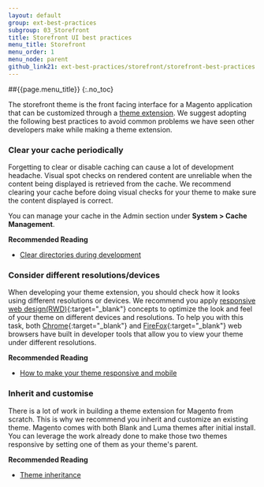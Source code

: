```yaml
---
layout: default
group: ext-best-practices
subgroup: 03_Storefront
title: Storefront UI best practices
menu_title: Storefront
menu_order: 1
menu_node: parent
github_link21: ext-best-practices/storefront/storefront-best-practices.md
---
```

##{{page.menu_title}}
{:.no_toc}

The storefront theme is the front facing interface for a Magento application that can be customized through a [theme extension]({{site.gdeurl21}}frontend-dev-guide/themes/theme-general.html). We suggest adopting the following best practices to avoid common problems we have seen other developers make while making a theme extension.

### Clear your cache periodically

Forgetting to clear or disable caching can cause a lot of development headache. Visual spot checks on rendered content are unreliable when the content being displayed is retrieved from the cache. We recommend clearing your cache before doing visual checks for your theme to make sure the content displayed is correct.

You can manage your cache in the Admin section under **System > Cache Management**.

**Recommended Reading**

* [Clear directories during development]({{site.gdeurl21}}howdoi/php/php_clear-dirs.html)

### Consider different resolutions/devices

When developing your theme extension, you should check how it looks using different resolutions or devices. We recommend you apply [responsive web design(RWD)](https://en.wikipedia.org/wiki/Responsive_web_design){:target="_blank"} concepts to optimize the look and feel of your theme on different devices and resolutions. To help you with this task, both [Chrome](https://developer.chrome.com/devtools){:target="_blank"} and [FireFox](https://developer.mozilla.org/en-US/docs/Tools){:target="_blank"} web browsers have built in developer tools that allow you to view your theme under different resolutions.

**Recommended Reading**

* [How to make your theme responsive and mobile]({{site.gdeurl21}}frontend-dev-guide/responsive-web-design/rwd_overview.html)

### Inherit and customise

There is a lot of work in building a theme extension for Magento from scratch. This is why we recommend you inherit and customize an existing theme. Magento comes with both Blank and Luma themes after initial install. You can leverage the work already done to make those two themes responsive by setting one of them as your theme's parent.

**Recommended Reading**

* [Theme inheritance]({{site.gdeurl21}}frontend-dev-guide/themes/theme-inherit.html)
